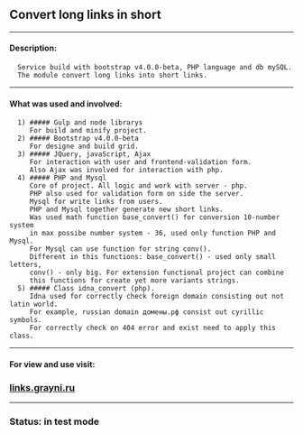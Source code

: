 ## Convert long links in short  
***
#### Description: 
      Service build with bootstrap v4.0.0-beta, PHP language and db mySQL.  
      The module convert long links into short links.
***
#### What was used and involved:
      1) ##### Gulp and node librarys  
         For build and minify project.  
      2) ##### Bootstrap v4.0.0-beta  
         For designe and build grid.  
      3) ##### JQuery, javaScript, Ajax  
         For interaction with user and frontend-validation form.  
         Also Ajax was involved for interaction with php.  
      4) ##### PHP and Mysql  
         Core of project. All logic and work with server - php.  
         PHP also used for validation form on side the server.  
         Mysql for write links from users.  
         PHP and Mysql together generate new short links.  
         Was used math function base_convert() for conversion 10-number system  
         in max possibe number system - 36, used only function PHP and Mysql.  
         For Mysql can use function for string conv().  
         Different in this functions: base_convert() - used only small letters,  
         conv() - only big. For extension functional project can combine  
         this functions for create yet more variants strings.
      5) ##### Class idna_convert (php).
         Idna used for correctly check foreign domain consisting out not latin world.  
         For example, russian domain домены.рф consist out cyrillic symbols.  
         For correctly check on 404 error and exist need to apply this class.
***
#### For view and use visit:
### [links.grayni.ru](http://links.grayni.ru)
***
### Status: in test mode



